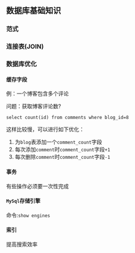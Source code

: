 ## 数据库基础知识
### 范式
### 连接表(JOIN)
### 数据库优化
#### 缓存字段
例：一个博客包含多个评论

问题：获取博客评论数?
```
select count(id) from comments where blog_id=8
```
这样比较慢，可以进行如下优化：
1. 为`blog`表添加一个`comment_count`字段
2. 每次添加`comment`时`comment_count`字段`+1`
3. 每次删除`comment`时`comment_count`字段`-1`

#### 事务
有些操作必须要一次性完成

#### `MySql`存储引擎
命令:`show engines`

#### 索引

提高搜索效率



